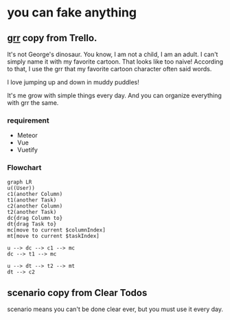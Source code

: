 # you can fake anything

## [grr](https://github.com/zhangjinglearning/grr) copy from Trello.

It's not George's dinosaur. You know, I am not a child, I am an adult. I can't simply name it with my favorite cartoon. That looks like too naive! According to that, I use the grr that my favorite cartoon character often said words.

I love jumping up and down in muddy puddles!

It's me grow with simple things every day. And you can organize everything with grr the same.

### requirement

- Meteor
- Vue
- Vuetify

### Flowchart

```mermaid
graph LR
u((User))
c1(another Column)
t1(another Task)
c2(another Column)
t2(another Task)
dc{drag Column to}
dt{drag Task to}
mc[move to current $columnIndex]
mt[move to current $taskIndex]

u --> dc --> c1 --> mc
dc --> t1 --> mc

u --> dt --> t2 --> mt
dt --> c2
```

## scenario copy from Clear Todos

scenario means you can't be done clear ever, but you must use it every day.

